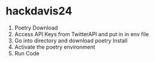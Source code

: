 # hackdavis24

1. Poetry Download
2. Access API Keys from TwitterAPI and put in in env file
3. Go into directory and download poetry Install 
4. Activate the poetry environment 
5. Run Code 